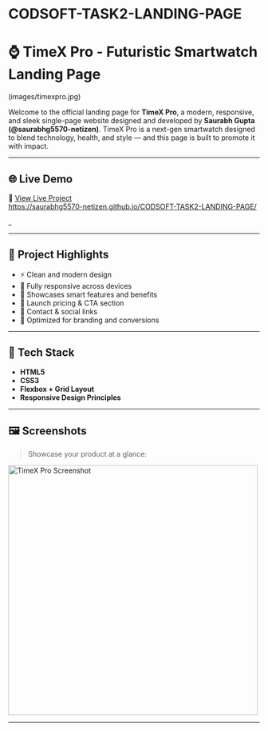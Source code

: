 # CODSOFT-TASK2-LANDING-PAGE
# ⌚ TimeX Pro - Futuristic Smartwatch Landing Page

(images/timexpro.jpg)

Welcome to the official landing page for **TimeX Pro**, a modern, responsive, and sleek single-page website designed and developed by **Saurabh Gupta (@saurabhg5570-netizen)**. TimeX Pro is a next-gen smartwatch designed to blend technology, health, and style — and this page is built to promote it with impact.

---

## 🌐 Live Demo

🔗 [View Live Project](#)  
https://saurabhg5570-netizen.github.io/CODSOFT-TASK2-LANDING-PAGE/

_

---

## 📌 Project Highlights

- ⚡ Clean and modern design
- 📱 Fully responsive across devices
- 🧠 Showcases smart features and benefits
- 🛒 Launch pricing & CTA section
- 📧 Contact & social links
- 🎯 Optimized for branding and conversions

---

## 🧰 Tech Stack

- **HTML5**
- **CSS3**
- **Flexbox + Grid Layout**
- **Responsive Design Principles**

---

## 🖼️ Screenshots

> Showcase your product at a glance:

<img src="images/timexpro.jpg" alt="TimeX Pro Screenshot" width="500"/>

---


